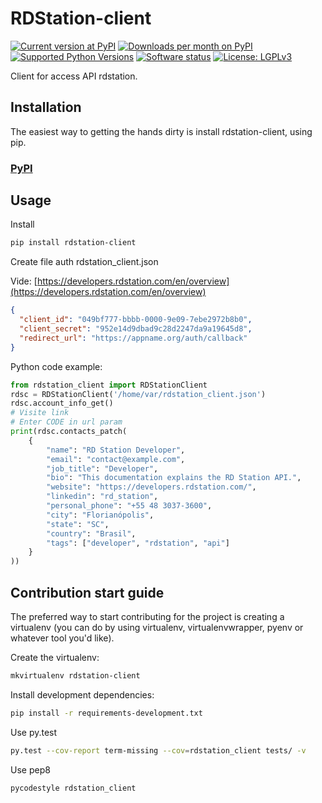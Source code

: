 # RDStation-client

[![Current version at PyPI](https://img.shields.io/badge/pypi-v0.0.1-orange.svg)](https://pypi.python.org/pypi/rdstation-client)
[![Downloads per month on PyPI](https://img.shields.io/badge/download--lime.svg)](https://pypi.org/project/rdstation-client/)
[![Supported Python Versions](https://img.shields.io/badge/pyhton-2.7,3.5,3.7+-blue.svg)]()
[![Software status](https://img.shields.io/badge/status-stable-green.svg)]()
[![License: LGPLv3](https://img.shields.io/badge/license--blue.svg)]()

Client for access API rdstation.


## Installation

The easiest way to getting the hands dirty is install rdstation-client, using 
pip.

### [PyPI][pypi-rdstation-client]

## Usage

Install

```bash
pip install rdstation-client
```

Create file auth rdstation_client.json

Vide: [https://developers.rdstation.com/en/overview](https://developers.rdstation.com/en/overview)

```json
{
  "client_id": "049bf777-bbbb-0000-9e09-7ebe2972b8b0",
  "client_secret": "952e14d9dbad9c28d2247da9a19645d8",
  "redirect_url": "https://appname.org/auth/callback"
}
```

Python code example:

```python
from rdstation_client import RDStationClient
rdsc = RDStationClient('/home/var/rdstation_client.json')
rdsc.account_info_get()
# Visite link
# Enter CODE in url param
print(rdsc.contacts_patch(
    {
        "name": "RD Station Developer",
        "email": "contact@example.com",
        "job_title": "Developer",
        "bio": "This documentation explains the RD Station API.",
        "website": "https://developers.rdstation.com/",
        "linkedin": "rd_station",
        "personal_phone": "+55 48 3037-3600",
        "city": "Florianópolis",
        "state": "SC",
        "country": "Brasil",
        "tags": ["developer", "rdstation", "api"]
    }
))
```

## Contribution start guide

The preferred way to start contributing for the project is creating a virtualenv (you can do by using virtualenv,
virtualenvwrapper, pyenv or whatever tool you'd like).


Create the virtualenv:

```bash
mkvirtualenv rdstation-client
```

Install development dependencies:

```bash
pip install -r requirements-development.txt
```

Use py.test

```bash
py.test --cov-report term-missing --cov=rdstation_client tests/ -v
```

Use pep8

```bash
pycodestyle rdstation_client
```

[pypi-rdstation-client]: https://pypi.org/project/rdstation-client/
